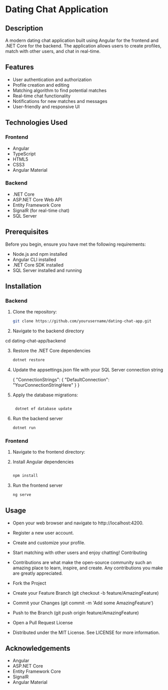 # Dating Chat Application

## Description

A modern dating chat application built using Angular for the frontend and .NET Core for the backend. The application allows users to create profiles, match with other users, and chat in real-time.

## Features

- User authentication and authorization
- Profile creation and editing
- Matching algorithm to find potential matches
- Real-time chat functionality
- Notifications for new matches and messages
- User-friendly and responsive UI

## Technologies Used

### Frontend

- Angular
- TypeScript
- HTML5
- CSS3
- Angular Material

### Backend

- .NET Core
- ASP.NET Core Web API
- Entity Framework Core
- SignalR (for real-time chat)
- SQL Server

## Prerequisites

Before you begin, ensure you have met the following requirements:

- Node.js and npm installed
- Angular CLI installed
- .NET Core SDK installed
- SQL Server installed and running

## Installation

### Backend

1. Clone the repository:
   ```sh
   git clone https://github.com/yourusername/dating-chat-app.git
2. Navigate to the backend directory
   
cd dating-chat-app/backend

3. Restore the .NET Core dependencies
   ```sh
   dotnet restore

4. Update the appsettings.json file with your SQL Server connection string
  
      {
  "ConnectionStrings": {
    "DefaultConnection": "YourConnectionStringHere"
  }
}

5. Apply the database migrations:
   ```sh

    dotnet ef database update

 7. Run the backend server
    ```sh
    dotnet run
    
### Frontend

1. Navigate to the frontend directory:

2. Install Angular dependencies
   ```sh

   npm install

3. Run the frontend server
   ```sh
   ng serve

## Usage
- Open your web browser and navigate to http://localhost:4200.
- Register a new user account.
- Create and customize your profile.
- Start matching with other users and enjoy chatting!
Contributing
- Contributions are what make the open-source community such an amazing place to learn, inspire, and create. Any contributions you make are greatly appreciated.

- Fork the Project
- Create your Feature Branch (git checkout -b feature/AmazingFeature)
- Commit your Changes (git commit -m 'Add some AmazingFeature')
- Push to the Branch (git push origin feature/AmazingFeature)
- Open a Pull Request
License
- Distributed under the MIT License. See LICENSE for more information.

## Acknowledgements
- Angular
- ASP.NET Core
- Entity Framework Core
- SignalR
- Angular Material

